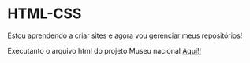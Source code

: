 # HTML-CSS

Estou aprendendo a criar sites e agora vou gerenciar meus repositórios!
 
 Executanto o arquivo html do projeto Museu nacional 
<a href="https://shottcaatt.github.io/HTML-CSS/Projetos/pj03/index.html">Aqui!!</a>
